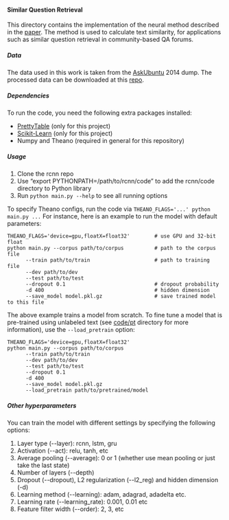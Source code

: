 #### Similar Question Retrieval

This directory contains the implementation of the neural method described in the [paper](https://arxiv.org/pdf/1512.05726.pdf). The method is used to calculate text similarity, for applications such as similar question retrieval in community-based QA forums.

##### Data
The data used in this work is taken from the [AskUbuntu](http://askubuntu.com/) 2014 dump.  The processed data can be downloaded at this [repo](https://github.com/taolei87/askubuntu).

##### Dependencies
To run the code, you need the following extra packages installed:
  - [PrettyTable](https://pypi.python.org/pypi/PrettyTable) (only for this project)
  - [Scikit-Learn](http://scikit-learn.org/stable/) (only for this project)
  - Numpy and Theano (required in general for this repository)


##### Usage
  1. Clone the rcnn repo
  2. Use “export PYTHONPATH=/path/to/rcnn/code” to add the rcnn/code directory to Python library
  3. Run `python main.py --help` to see all running options

To specify Theano configs, run the code via ```THEANO_FLAGS='...' python main.py ...``` For instance, here is an example to run the model with default parameters:
```
THEANO_FLAGS='device=gpu,floatX=float32'        # use GPU and 32-bit float
python main.py --corpus path/to/corpus          # path to the corpus file
      --train path/to/train                     # path to training file
      --dev path/to/dev        
      --test path/to/test      
      --dropout 0.1                             # dropout probability
      -d 400                                    # hidden dimension
      --save_model model.pkl.gz                 # save trained model to this file
```
The above example trains a model from scratch.
To fine tune a model that is pre-trained using unlabeled text (see [code/pt](code/pt) directory for more information), use the ```--load_pretrain``` option:
```
THEANO_FLAGS='device=gpu,floatX=float32'        
python main.py --corpus path/to/corpus          
      --train path/to/train                    
      --dev path/to/dev        
      --test path/to/test      
      --dropout 0.1                 
      -d 400                          
      --save_model model.pkl.gz
      --load_pretrain path/to/pretrained/model
```

##### Other hyperparameters
You can train the model with different settings by specifying the following options:
 1. Layer type (--layer):  rcnn, lstm, gru
 2. Activation (--act): relu, tanh, etc 
 3. Average pooling (--average): 0 or 1  (whether use mean pooling or just take the last state)
 4. Number of layers (--depth)
 5. Dropout (--dropout), L2 regularization (--l2_reg) and hidden dimension (-d)
 6. Learning method (--learning): adam, adagrad, adadelta etc.
 7. Learning rate (--learning_rate): 0.001, 0.01 etc
 8. Feature filter width (--order): 2, 3, etc
